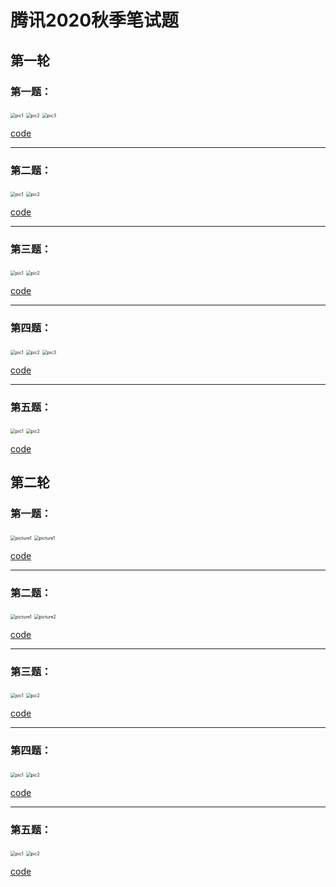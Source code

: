 # 腾讯2020秋季笔试题

## 第一轮

### 第一题：

<img src="T1-1-1.jpg" alt="pic1" style="zoom:50%;" />

<img src="T1-1-2.jpg" alt="pic2" style="zoom:50%;" />

<img src="T1-1-3.jpg" alt="pic3" style="zoom:50%;" />

[code](T1-1.py)



***

### 第二题：

<img src="T1-1-1.jpg" alt="pic1" style="zoom:50%;" />

<img src="T1-2-2.jpg" alt="pic2" style="zoom:50%;" />

[code](T1-2.py)



***

### 第三题：

<img src="T1-3-1.png" alt="pic1" style="zoom:50%;" />

<img src="T1-3-2.jpg" alt="pic2" style="zoom:50%;" />

[code](T1-3.py)



***

### 第四题：

<img src="T1-4-1.png" alt="pic1" style="zoom:50%;" />

<img src="T1-4-2.jpg" alt="pic2" style="zoom:50%;" />

<img src="T1-4-3.jpg" alt="pic3" style="zoom:50%;" />

[code](T1-4.py)



***

### 第五题：

<img src="T1-5-1.png" alt="pic1" style="zoom:50%;" />

<img src="T1-5-2.jpg" alt="pic2" style="zoom:50%;" />

[code](T1-5.py)

## 第二轮

### 第一题：

<img src="T2-1-1.png" alt="picture1" style="zoom:50%;" />

<img src="T2-1-2.png" alt="picture1" style="zoom:50%;" />

[code](T2-1.py)



****

### 第二题：

<img src="T2-2-1.png" alt="picture1" style="zoom:50%;" />

<img src="T2-2-2.png" alt="picture2" style="zoom:50%;" />

[code](T2-2.py)



***

### 第三题：

<img src="T2-3-1.png" alt="pic1" style="zoom:50%;" />

<img src="T2-3-2.png" alt="pic2" style="zoom:50%;" />

[code](T2-3.py)



***

### 第四题：

<img src="T2-4-1.png" alt="pic1" style="zoom:50%;" />

<img src="T2-4-2.png" alt="pic2" style="zoom:50%;" />

[code](T2-4.py)



***

### 第五题：

<img src="T2-5-1.png" alt="pic1" style="zoom:50%;" />

<img src="T2-5-2.png" alt="pic2" style="zoom:50%;" />

[code](T2-5.py)


